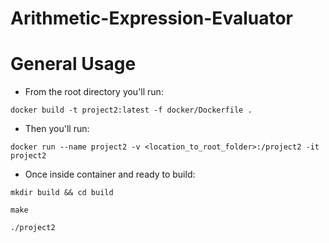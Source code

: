 # Arithmetic-Expression-Evaluator

# General Usage
- From the root directory you'll run:
```
docker build -t project2:latest -f docker/Dockerfile .
```
- Then you'll run:
```
docker run --name project2 -v <location_to_root_folder>:/project2 -it project2
```
- Once inside container and ready to build:
```
mkdir build && cd build
```
```
make
```
```
./project2
```
